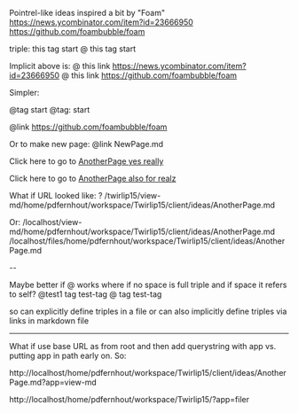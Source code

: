 Pointrel-like ideas inspired a bit by "Foam"
https://news.ycombinator.com/item?id=23666950
https://github.com/foambubble/foam

triple: this tag start
@ this tag start

Implicit above is:
@ this link https://news.ycombinator.com/item?id=23666950
@ this link https://github.com/foambubble/foam

Simpler:

@tag start
@tag: start

@link https://github.com/foambubble/foam

Or to make new page:
@link NewPage.md

Click here to go to [AnotherPage yes really](AnotherPage.md)

Click here to go to [AnotherPage also for realz](AnotherPage.md)

What if URL looked like: ?
/twirlip15/view-md/home/pdfernhout/workspace/Twirlip15/client/ideas/AnotherPage.md

Or:
/localhost/view-md/home/pdfernhout/workspace/Twirlip15/client/ideas/AnotherPage.md
/localhost/files/home/pdfernhout/workspace/Twirlip15/client/ideas/AnotherPage.md

--

Maybe better if @ works where if no space is full triple and if space it refers to self?
@test1 tag test-tag
@ tag test-tag

so can explicitly define triples in a file
or can also implicitly define triples via links in markdown file

-----

What if use base URL as from root and then add querystring with app vs. putting app in path early on. So:

http://localhost/home/pdfernhout/workspace/Twirlip15/client/ideas/AnotherPage.md?app=view-md

http://localhost/home/pdfernhout/workspace/Twirlip15/?app=filer
